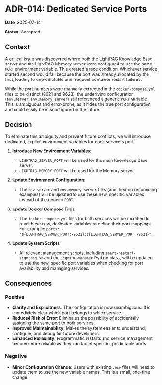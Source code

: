# ADR-014: Dedicated Service Ports

**Date**: 2025-07-14

**Status**: Accepted

## Context

A critical issue was discovered where both the LightRAG Knowledge Base server and the LightRAG Memory server were configured to use the same `PORT` environment variable. This created a race condition. Whichever service started second would fail because the port was already allocated by the first, leading to unpredictable and frequent container restart failures.

While the port numbers were manually corrected in the `docker-compose.yml` files to be distinct (9621 and 9623), the underlying configuration (`env.server`, `env.memory_server`) still referenced a generic `PORT` variable. This is ambiguous and error-prone, as it hides the true port configuration and could easily be misconfigured in the future.

## Decision

To eliminate this ambiguity and prevent future conflicts, we will introduce dedicated, explicit environment variables for each service's port.

1.  **Introduce New Environment Variables**:
    *   `LIGHTRAG_SERVER_PORT` will be used for the main Knowledge Base server.
    *   `LIGHTRAG_MEMORY_PORT` will be used for the Memory server.

2.  **Update Environment Configuration**:
    *   The `env.server` and `env.memory_server` files (and their corresponding examples) will be updated to use these new, specific variables instead of the generic `PORT`.

3.  **Update Docker Compose Files**:
    *   The `docker-compose.yml` files for both services will be modified to read these new, dedicated variables to define their port mappings. For example: `ports: - "${LIGHTRAG_SERVER_PORT:-9621}:${LIGHTRAG_SERVER_PORT:-9621}"`.

4.  **Update System Scripts**:
    *   All relevant management scripts, including `smart-restart-lightrag.sh` and the `LightRAGManager` Python class, will be updated to use the new, specific port variables when checking for port availability and managing services.

## Consequences

### Positive

*   **Clarity and Explicitness**: The configuration is now unambiguous. It is immediately clear which port belongs to which service.
*   **Reduced Risk of Error**: Eliminates the possibility of accidentally assigning the same port to both services.
*   **Improved Maintainability**: Makes the system easier to understand, configure, and debug for future developers.
*   **Enhanced Reliability**: Programmatic restarts and service management become more reliable as they can target specific, predictable ports.

### Negative

*   **Minor Configuration Change**: Users with existing `.env` files will need to update them to use the new variable names. This is a small, one-time change.
